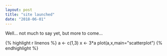 ```yaml
---
layout: post
title: "site launched"
date: "2018-06-01"
---
```


Well... not much to say yet, but more to come...


{% highlight r linenos %}
a <- c(1,3)
x <- 3*a
plot(a,x,main="scatterplot")
{% endhighlight %}
